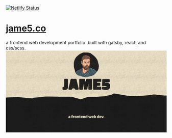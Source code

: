 [![Netlify Status](https://api.netlify.com/api/v1/badges/f7fce008-d359-4eed-b168-bf7e1bacb67b/deploy-status)](https://app.netlify.com/sites/sleepy-easley-e5a3b5/deploys)
# [jame5.co](https://jame5.co)
a frontend web development portfolio. built with gatsby, react, and css/scss.
![](./preview.png)